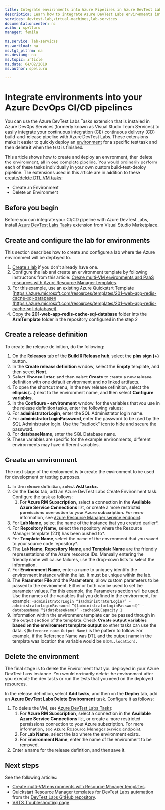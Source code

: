 ```yaml
---
title: Integrate environments into Azure Pipelines in Azure DevTest Labs | Microsoft Docs
description: Learn how to integrate Azure DevTest Labs environments into your Azure DevOps continuous integration (CI) and continuous delivery (CD) pipelines. 
services: devtest-lab,virtual-machines,lab-services
documentationcenter: na
author: spelluru
manager: femila

ms.service: lab-services
ms.workload: na
ms.tgt_pltfrm: na
ms.devlang: na
ms.topic: article
ms.date: 04/02/2019
ms.author: spelluru

---
```


# Integrate environments into your Azure DevOps CI/CD pipelines
You can use the Azure DevTest Labs Tasks extension that is installed in Azure DevOps Services (formerly known as Visual Studio Team Services) to easily integrate your continuous integration (CI)/ continuous delivery (CD) build-and-release pipeline with Azure DevTest Labs. These extensions make it easier to quickly deploy an [environment](devtest-lab-test-env.md) for a specific test task and then delete it when the test is finished. 

This article shows how to create and deploy an environment, then delete the environment, all in one complete pipeline. You would ordinarily perform each of these tasks individually in your own custom build-test-deploy pipeline. The extensions used in this article are in addition to these [create/delete DTL VM tasks](devtest-lab-integrate-ci-cd-vsts.md):

- Create an Environment
- Delete an Environment

## Before you begin
Before you can integrate your CI/CD pipeline with Azure DevTest Labs, install [Azure DevTest Labs Tasks](https://marketplace.visualstudio.com/items?itemName=ms-azuredevtestlabs.tasks) extension from Visual Studio Marketplace. 

## Create and configure the lab for environments
This section describes how to create and configure a lab where the Azure environment will be deployed to.

1. [Create a lab](devtest-lab-create-lab.md) if you don't already have one. 
2. Configure the lab and create an environment template by following instructions from this article: [Create multi-VM environments and PaaS resources with Azure Resource Manager templates](devtest-lab-create-environment-from-arm.md).
3. For this example, use an existing Azure Quickstart Template [https://azure.microsoft.com/resources/templates/201-web-app-redis-cache-sql-database/](https://azure.microsoft.com/resources/templates/201-web-app-redis-cache-sql-database/).
4. Copy the **201-web-app-redis-cache-sql-database** folder into the **ArmTemplate** folder in the repository configured in the step 2.

## Create a release definition
To create the release definition, do the following:

1.	On the **Releases** tab of the **Build & Release hub**, select the **plus sign (+)** button.
2.	In the **Create release definition** window, select the **Empty** template, and then select **Next**.
3.	Select **Choose Later**, and then select **Create** to create a new release definition with one default environment and no linked artifacts.
4.	To open the shortcut menu, in the new release definition, select the **ellipsis (...)** next to the environment name, and then select **Configure variables**.
5.	In the **Configure - environment** window, for the variables that you use in the release definition tasks, enter the following values:
1.	For **administratorLogin**, enter the SQL Administrator login name.
2.	For **administratorLoginPassword**, enter the password to be used by the SQL Administrator login. Use the "padlock" icon to hide and secure the password.
3.	For **databaseName**, enter the SQL Database name.
4.	These variables are specific for the example environments, different environments may have different variables.

## Create an environment
The next stage of the deployment is to create the environment to be used for development or testing purposes.

1. In the release definition, select **Add tasks**.
2. On the **Tasks** tab, add an Azure DevTest Labs Create Environment task. Configure the task as follows:
    1. For **Azure RM Subscription**, select a connection in the **Available Azure Service Connections** list, or create a more restricted permissions connection to your Azure subscription. For more information, see [Azure Resource Manager service endpoint](/devops/pipelines/library/service-endpoints).
2. For **Lab Name**, select the name of the instance that you created earlier*.
3. For **Repository Name**, select the repository where the Resource Manager template (201) has been pushed to*.
4. For **Template Name**, select the name of the environment that you saved to your source code repository*. 
5. The **Lab Name**, **Repository Name**, and **Template Name** are the friendly representations of the Azure resource IDs. Manually entering the friendly name will cause failures, use the drop-down lists to select the information.
6. For **Environment Name**, enter a name to uniquely identify the environment instance within the lab.  It must be unique within the lab.
7. The **Parameter File** and the **Parameters**, allow custom parameters to be passed to the environment. Either or both can be used to set the parameter values. For this example, the Parameters section will be used. Use the names of the variables that you defined in the environment, for example: `-administratorLogin “$(administratorLogin)” -administratorLoginPassword “$(administratorLoginPassword)” -databaseName “$(databaseName)” -cacheSKUCapacity 1`
8. Information within the environment template can be passed through in the output section of the template. Check **Create output variables based on the environment template output** so other tasks can use the data. `$(Reference name.Output Name)` is the pattern to follow. For example, if the Reference Name was DTL and the output name in the template was location the variable would be `$(DTL.location)`.

## Delete the environment
The final stage is to delete the Environment that you deployed in your Azure DevTest Labs instance. You would ordinarily delete the environment after you execute the dev tasks or run the tests that you need on the deployed resources.

In the release definition, select **Add tasks**, and then on the **Deploy** tab, add an **Azure DevTest Labs Delete Environment** task. Configure it as follows:

1. To delete the VM, see [Azure DevTest Labs Tasks](https://marketplace.visualstudio.com/items?itemName=ms-azuredevtestlabs.tasks):
    1. For **Azure RM Subscription**, select a connection in the **Available Azure Service Connections** list, or create a more restricted permissions connection to your Azure subscription. For more information, see [Azure Resource Manager service endpoint](/devops/pipelines/library/service-endpoints).
    2. For **Lab Name**, select the lab where the environment exists.
    3. For **Environment Name**, enter the name of the environment to be removed.
2. Enter a name for the release definition, and then save it.

## Next steps
See the following articles: 
- [Create multi-VM environments with Resource Manager templates](devtest-lab-create-environment-from-arm.md).
- Quickstart Resource Manager templates for DevTest Labs automation from the [DevTest Labs GitHub repository](https://github.com/Azure/azure-quickstart-templates).
- [VSTS Troubleshooting page](/devops/pipelines/troubleshooting)

